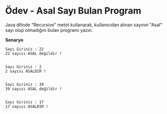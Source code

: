 # Ödev - Asal Sayı Bulan Program

Java dilinde "Recursive" metot kullanarak, kullanıcıdan alınan sayının "Asal" sayı olup olmadığını bulan programı yazın.

**Senaryo**

```
Sayı Giriniz : 22
22 sayısı ASAL değildir !


Sayı Giriniz : 2
2 sayısı ASALDIR !


Sayı Giriniz : 39
39 sayısı ASAL değildir !


Sayı Giriniz : 17
17 sayısı ASALDIR !

```
